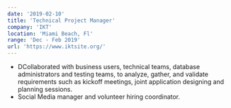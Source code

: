 ```yaml
---
date: '2019-02-10'
title: 'Technical Project Manager'
company: 'IKT'
location: 'Miami Beach, Fl'
range: 'Dec - Feb 2019'
url: 'https://www.iktsite.org/'
---
```


- DCollaborated with business users, technical teams, database administrators and testing teams, to analyze, gather, and validate requirements such as kickoff meetings, joint application designing and planning sessions. 
- Social Media manager and volunteer hiring coordinator.
